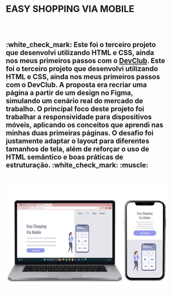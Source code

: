 <h1>EASY SHOPPING VIA MOBILE</h1>
<br>
<br>
<h2> 
:white_check_mark: Este foi o terceiro projeto que desenvolvi utilizando HTML e CSS, ainda nos meus primeiros passos com o 
<a href="https://rodolfomori.com.br/devclub">DevClub</a>. Este foi o terceiro projeto que desenvolvi utilizando HTML e CSS,
ainda nos meus primeiros passos com o DevClub. A proposta era recriar uma página a partir de um design no Figma, simulando 
um cenário real do mercado de trabalho. O principal foco deste projeto foi trabalhar a responsividade para dispositivos móveis, 
aplicando os conceitos que aprendi nas minhas duas primeiras páginas. O desafio foi justamente adaptar o layout para diferentes 
tamanhos de tela, além de reforçar o uso de HTML semântico e boas práticas de estruturação. :white_check_mark: :muscle: 
</h2>
<br>
<br>
<img src="https://github.com/MarcosGomes17/Minha-terceira-pagina/blob/master/IMG/desktop-e-mobile.jpg?raw=true">
<br>
<br>
